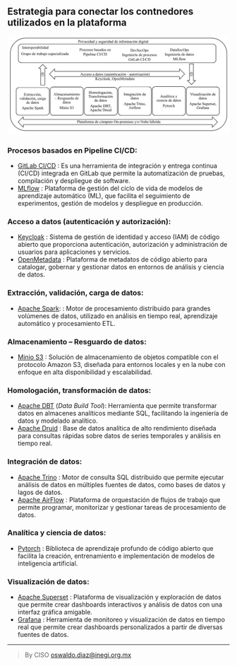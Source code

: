 ## Estrategia para conectar los contnedores utilizados en la plataforma
<img src="/assets/PaaS_and_Contenedores.jpg">

### **Procesos basados en Pipeline CI/CD**: 
- [GitLab CI/CD](https://docs.gitlab.com/ee/ci/) : Es una herramienta de integración y entrega continua (CI/CD) integrada en GitLab que permite la automatización de pruebas, compilación y despliegue de software.  
- [MLflow](https://mlflow.org/docs/latest/index.html) : Plataforma de gestión del ciclo de vida de modelos de aprendizaje automático (ML), que facilita el seguimiento de experimentos, gestión de modelos y despliegue en producción.

### **Acceso a datos (autenticación y autorización)**:
- [Keycloak](https://www.keycloak.org/) : Sistema de gestión de identidad y acceso (IAM) de código abierto que proporciona autenticación, autorización y administración de usuarios para aplicaciones y servicios.  
- [OpenMetadata](https://open-metadata.org/) : Plataforma de metadatos de código abierto para catalogar, gobernar y gestionar datos en entornos de análisis y ciencia de datos.  

### **Extracción, validación, carga de datos**:
- [Apache Spark](https://spark.apache.org/): : Motor de procesamiento distribuido para grandes volúmenes de datos, utilizado en análisis en tiempo real, aprendizaje automático y procesamiento ETL.  

### **Almacenamiento – Resguardo de datos**:
- [Minio S3](https://min.io/) : Solución de almacenamiento de objetos compatible con el protocolo Amazon S3, diseñada para entornos locales y en la nube con enfoque en alta disponibilidad y escalabilidad. 

### **Homologación, transformación de datos**:
- [Apache DBT](https://docs.getdbt.com/) (*Data Build Tool*): Herramienta que permite transformar datos en almacenes analíticos mediante SQL, facilitando la ingeniería de datos y modelado analítico.  
- [Apache Druid](https://druid.apache.org/) : Base de datos analítica de alto rendimiento diseñada para consultas rápidas sobre datos de series temporales y análisis en tiempo real.  

### **Integración de datos**:
- [Apache Trino](https://trino.io/) : Motor de consulta SQL distribuido que permite ejecutar análisis de datos en múltiples fuentes de datos, como bases de datos y lagos de datos.  
- [Apache AirFlow](https://airflow.apache.org/) : Plataforma de orquestación de flujos de trabajo que permite programar, monitorizar y gestionar tareas de procesamiento de datos.  

### **Analítica y ciencia de datos**:
- [Pytorch](https://pytorch.org/) : Biblioteca de aprendizaje profundo de código abierto que facilita la creación, entrenamiento e implementación de modelos de inteligencia artificial.  

### **Visualización de datos**:
- [Apache Superset](https://superset.apache.org/docs/intro) : Plataforma de visualización y exploración de datos que permite crear dashboards interactivos y análisis de datos con una interfaz gráfica amigable.  
- [Grafana](https://grafana.com/) : Herramienta de monitoreo y visualización de datos en tiempo real que permite crear dashboards personalizados a partir de diversas fuentes de datos.  
________________________________________
> By CISO oswaldo.diaz@inegi.org.mx 
